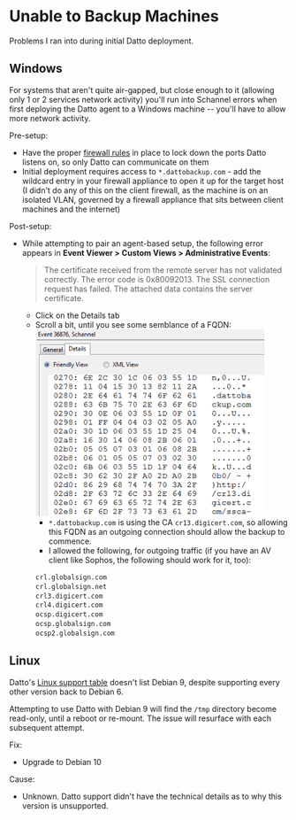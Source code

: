 # Unable to Backup Machines
Problems I ran into during initial Datto deployment.

## Windows
For systems that aren't quite air-gapped, but close enough to it (allowing only 1 or 2 services network activity) you'll run into Schannel errors when first deploying the Datto agent to a Windows machine -- you'll have to allow more network activity.

Pre-setup:

- Have the proper [firewall rules](datto-firewall-rules.md) in place to lock down the ports Datto listens on, so only Datto can communicate on them
- Initial deployment requires access to `*.dattobackup.com` - add the wildcard entry in your firewall appliance to open it up for the target host (I didn't do any of this on the client firewall, as the machine is on an isolated VLAN, governed by a firewall appliance that sits between client machines and the internet)

Post-setup:

- While attempting to pair an agent-based setup, the following error appears in **Event Viewer > Custom Views > Administrative Events**:
  > The certificate received from the remote server has not validated correctly.  The error code is 0x80092013.  The SSL connection request has failed.  The attached data contains the server certificate.

    - Click on the Details tab
    - Scroll a bit, until you see some semblance of a FQDN:
    ![schannel error](../img/schannel-error.png)
      - `*.dattobackup.com` is using the CA `cr13.digicert.com`, so allowing this FQDN as an outgoing connection should allow the backup to commence.
      - I allowed the following, for outgoing traffic (if you have an AV client like Sophos, the following should work for it, too):
      ```bash
      crl.globalsign.com
      crl.globalsign.net
      crl3.digicert.com
      crl4.digicert.com
      ocsp.digicert.com
      ocsp.globalsign.com
      ocsp2.globalsign.com
      ```

## Linux
Datto's [Linux support table](https://help.datto.com/s/article/KB360040893811) doesn't list Debian 9, despite supporting every other version back to Debian 6.

Attempting to use Datto with Debian 9 will find the `/tmp` directory become read-only, until a reboot or re-mount.  The issue will resurface with each subsequent attempt.

Fix:
- Upgrade to Debian 10

Cause:
- Unknown.  Datto support didn't have the technical details as to why this version is unsupported.
